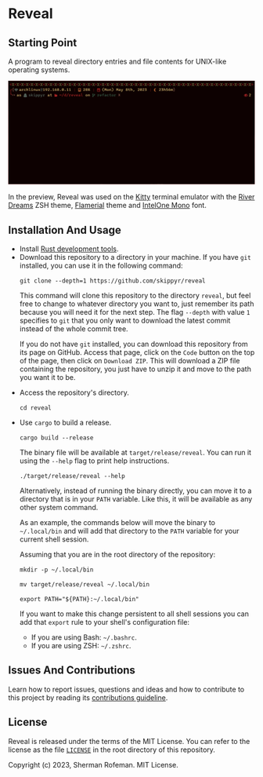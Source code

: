 <h1>Reveal</h1>
	<h2>Starting Point</h2>
		<p>A program to reveal directory entries and file contents for UNIX-like operating systems.</p>
		<img src="./images/preview.gif"/>
		<p>In the preview, Reveal was used on the <a href="https://github.com/kovidgoyal/kitty">Kitty</a> terminal emulator with the <a href="https://github.com/skippyr/river_dreams">River Dreams</a> ZSH theme, <a href="https://github.com/skippyr/flamerial">Flamerial</a> theme and <a href="https://github.com/intel/intel-one-mono">IntelOne Mono</a> font.</p>
	<h2>Installation And Usage</h2>
		<ul>
			<li>Install <a href="https://www.rust-lang.org/">Rust development tools</a>.</li>
			<li>Download this repository to a directory in your machine. If you have <code>git</code> installed, you can use it in the following command:</li>
			<pre><code>git clone --depth=1 https://github.com/skippyr/reveal</code></pre>
			<p>This command will clone this repository to the directory <code>reveal</code>, but feel free to change to whatever directory you want to, just remember its path because you will need it for the next step. The flag <code>--depth</code> with value <code>1</code> specifies to <code>git</code> that you only want to download the latest commit instead of the whole commit tree.</p>
			<p>If you do not have <code>git</code> installed, you can download this repository from its page on GitHub. Access that page, click on the <code>Code</code> button on the top of the page, then click on <code>Download ZIP</code>. This will download a ZIP file containing the repository, you just have to unzip it and move to the path you want it to be.</p>
			<li>Access the repository's directory.</li>
			<pre><code>cd reveal</code></pre>
			<li>Use <code>cargo</code> to build a release.</li>
			<pre><code>cargo build --release</code></pre>
			<p>The binary file will be available at <code>target/release/reveal</code>. You can run it using the <code>--help</code> flag to print help instructions.</p>
			<pre><code>./target/release/reveal --help</code></pre>
			<p>Alternatively, instead of running the binary directly, you can move it to a directory that is in your <code>PATH</code> variable. Like this, it will be available as any other system command.</p>
			<p>As an example, the commands below will move the binary to <code>~/.local/bin</code> and will add that directory to the <code>PATH</code> variable for your current shell session.</p>
			<p>Assuming that you are in the root directory of the repository:</p>
			<pre><code>mkdir -p ~/.local/bin</code></pre>
			<pre><code>mv target/release/reveal ~/.local/bin</code></pre>
			<pre><code>export PATH="${PATH}:~/.local/bin"</code></pre>
			<p>If you want to make this change persistent to all shell sessions you can add that <code>export</code> rule to your shell's configuration file:</p>
			<ul>
				<li>If you are using Bash: <code>~/.bashrc</code>.</li>
				<li>If you are using ZSH: <code>~/.zshrc</code>.</li>
			</ul>
		</ul>
	<h2>Issues And Contributions</h2>
		<p>Learn how to report issues, questions and ideas and how to contribute to this project by reading its <a href="https://skippyr.github.io/materials/pages/contributions_guideline.html">contributions guideline</a>.</p>
	<h2>License</h2>
		<p>Reveal is released under the terms of the MIT License. You can refer to the license as the file <code><a href="https://github.com/skippyr/reveal/blob/main/LICENSE">LICENSE</a></code> in the root directory of this repository.</p>
		<p>Copyright (c) 2023, Sherman Rofeman. MIT License.</p>


